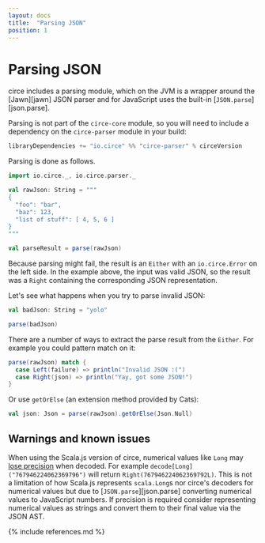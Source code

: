```yaml
---
layout: docs
title:  "Parsing JSON"
position: 1
---
```


# Parsing JSON

circe includes a parsing module, which on the JVM is a wrapper around the [Jawn][jawn] JSON parser and for JavaScript uses the built-in [`JSON.parse`][json.parse].

Parsing is not part of the `circe-core` module, so you will need to include a dependency on the `circe-parser` module in your build:

```scala
libraryDependencies += "io.circe" %% "circe-parser" % circeVersion
```

Parsing is done as follows.

```scala mdoc
import io.circe._, io.circe.parser._

val rawJson: String = """
{
  "foo": "bar",
  "baz": 123,
  "list of stuff": [ 4, 5, 6 ]
}
"""

val parseResult = parse(rawJson)
```

Because parsing might fail, the result is an `Either` with an `io.circe.Error` on the left side.
In the example above, the input was valid JSON, so the result was a `Right` containing the
corresponding JSON representation.

Let's see what happens when you try to parse invalid JSON:

```scala mdoc
val badJson: String = "yolo"

parse(badJson)
```

There are a number of ways to extract the parse result from the `Either`. For example you could pattern
match on it:

```scala mdoc
parse(rawJson) match {
  case Left(failure) => println("Invalid JSON :(")
  case Right(json) => println("Yay, got some JSON!")
}
```

Or use `getOrElse` (an extension method provided by Cats):

```scala mdoc
val json: Json = parse(rawJson).getOrElse(Json.Null)
```

## Warnings and known issues

When using the Scala.js version of circe, numerical values like `Long` may [lose
precision][#393] when decoded. For example `decode[Long]("767946224062369796")`
will return `Right(767946224062369792L)`. This is not a limitation of how
Scala.js represents `scala.Long`s nor circe's decoders for numerical values but
due to [`JSON.parse`][json.parse] converting numerical values to JavaScript
numbers. If precision is required consider representing numerical values as
strings and convert them to their final value via the JSON AST.

 [#393]: https://github.com/circe/circe/issues/393

{% include references.md %}
